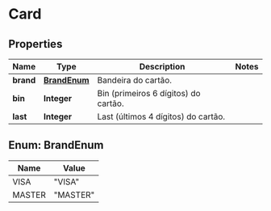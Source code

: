 
# Card

## Properties
Name | Type | Description | Notes
------------ | ------------- | ------------- | -------------
**brand** | [**BrandEnum**](#BrandEnum) | Bandeira do cartão. | 
**bin** | **Integer** | Bin (primeiros 6 dígitos) do cartão. | 
**last** | **Integer** | Last (últimos 4 dígitos) do cartão. | 


<a name="BrandEnum"></a>
## Enum: BrandEnum
Name | Value
---- | -----
VISA | &quot;VISA&quot;
MASTER | &quot;MASTER&quot;



